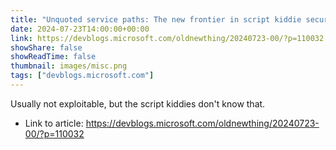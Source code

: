 ```yaml
---
title: "Unquoted service paths: The new frontier in script kiddie security vulnerability reports"
date: 2024-07-23T14:00:00+00:00
link: https://devblogs.microsoft.com/oldnewthing/20240723-00/?p=110032
showShare: false
showReadTime: false
thumbnail: images/misc.png
tags: ["devblogs.microsoft.com"]
---
```

Usually not exploitable, but the script kiddies don't know that.

- Link to article: https://devblogs.microsoft.com/oldnewthing/20240723-00/?p=110032